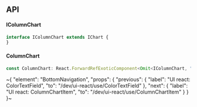 

## API

#### IColumnChart

```ts
interface IColumnChart extends IChart {
}
```

#### ColumnChart

```ts
const ColumnChart: React.ForwardRefExoticComponent<Omit<IColumnChart, "ref"> & React.RefAttributes<unknown>>;
```


~{
  "element": "BottomNavigation",
  "props": {
    "previous": {
      "label": "UI react: ColorTextField",
      "to": "/dev/ui-react/use/ColorTextField"
    },
    "next": {
      "label": "UI react: ColumnChartItem",
      "to": "/dev/ui-react/use/ColumnChartItem"
    }
  }
}~
